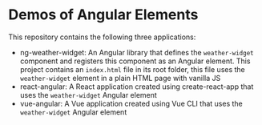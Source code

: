 # Demos of Angular Elements

This repository contains the following three applications:

 - ng-weather-widget: An Angular library that defines the `weather-widget` component and registers this component as an Angular element. This project contains an `index.html` file in its root folder, this file uses the `weather-widget` element in a plain HTML page with vanilla JS
  - react-angular: A React application created using create-react-app that uses the `weather-widget` Angular element
  - vue-angular: A Vue application created using Vue CLI that uses the `weather-widget` Angular element
